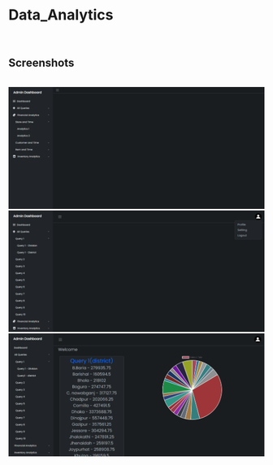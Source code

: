 # Data_Analytics
<br>

<div>
    <h2>Screenshots</h2>
    <br>
    <img src="screenshots/Nav Bar Image Complete.png"/>
    <br>
    <img src="screenshots/profile icon.png"/>
    <br>
    <img src="screenshots/Angular Frontend Changed.png"/>
</div>